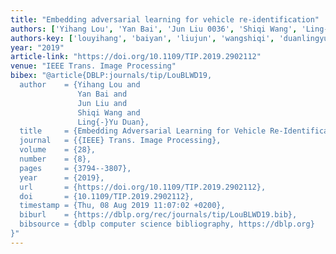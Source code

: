 ```yaml
---
title: "Embedding adversarial learning for vehicle re-identification"
authors: ['Yihang Lou', 'Yan Bai', 'Jun Liu 0036', 'Shiqi Wang', 'Ling-Yu Duan']
authors-key: ['louyihang', 'baiyan', 'liujun', 'wangshiqi', 'duanlingyu']
year: "2019"
article-link: "https://doi.org/10.1109/TIP.2019.2902112"
venue: "IEEE Trans. Image Processing"
bibex: "@article{DBLP:journals/tip/LouBLWD19,
  author    = {Yihang Lou and
               Yan Bai and
               Jun Liu and
               Shiqi Wang and
               Ling{-}Yu Duan},
  title     = {Embedding Adversarial Learning for Vehicle Re-Identification},
  journal   = {{IEEE} Trans. Image Processing},
  volume    = {28},
  number    = {8},
  pages     = {3794--3807},
  year      = {2019},
  url       = {https://doi.org/10.1109/TIP.2019.2902112},
  doi       = {10.1109/TIP.2019.2902112},
  timestamp = {Thu, 08 Aug 2019 11:07:02 +0200},
  biburl    = {https://dblp.org/rec/journals/tip/LouBLWD19.bib},
  bibsource = {dblp computer science bibliography, https://dblp.org}
}"
---
```

